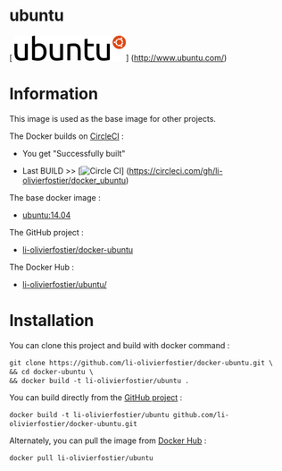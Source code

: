 # ubuntu
[ ![logo](https://github.com/li-olivierfostier/docker_ubuntu/blob/master/ubuntu.png?raw=true)]
(http://www.ubuntu.com/)


# Information

This image is used as the base image for other projects.

The Docker builds on [CircleCI](https://circleci.com) :

* You get "Successfully built"

* Last BUILD >> [![Circle CI](https://circleci.com/gh/li-olivierfostier/docker_ubuntu.svg?style=shield)]
(https://circleci.com/gh/li-olivierfostier/docker_ubuntu)


The base docker image :

  * [ubuntu:14.04](https://registry.hub.docker.com/u/library/ubuntu/)

The GitHub project :

  * [li-olivierfostier/docker-ubuntu](https://github.com/li-olivierfostier/docker-ubuntu/)

The Docker Hub :

  * [li-olivierfostier/ubuntu/](https://registry.hub.docker.com/u/li-olivierfostier/ubuntu/)



# Installation
You can clone this project and build with docker command :

```
git clone https://github.com/li-olivierfostier/docker-ubuntu.git \
&& cd docker-ubuntu \
&& docker build -t li-olivierfostier/ubuntu .
```

You can build directly from the [GitHub project](https://github.com/li-olivierfostier/docker-ubuntu/) :

```
docker build -t li-olivierfostier/ubuntu github.com/li-olivierfostier/docker-ubuntu.git
```

Alternately, you can pull the image from [Docker Hub](https://registry.hub.docker.com/u/li-olivierfostier/ubuntu/) :

```
docker pull li-olivierfostier/ubuntu
```

